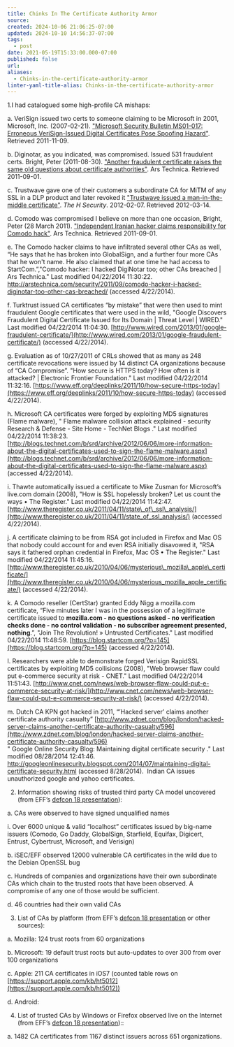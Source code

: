 ```yaml
---
title: Chinks In The Certificate Authority Armor
source: 
created: 2024-10-06 21:06:25-07:00
updated: 2024-10-10 14:56:37-07:00
tags:
  - post
date: 2021-05-19T15:33:00.000-07:00
published: false
url: 
aliases:
  - Chinks-in-the-certificate-authority-armor
linter-yaml-title-alias: Chinks-in-the-certificate-authority-armor
---
```



  
  

1.I had catalogued some high-profile CA mishaps:

a. VeriSign issued two certs to someone claiming to be Microsoft in 2001, Microsoft, Inc. (2007-02-21). ["Microsoft Security Bulletin MS01-017: Erroneous VeriSign-Issued Digital Certificates Pose Spoofing Hazard"](http://support.microsoft.com/kb/293818). Retrieved 2011-11-09.

b. Diginotar, as you indicated, was compromised. Issued 531 fraudulent certs. Bright, Peter (2011-08-30). ["Another fraudulent certificate raises the same old questions about certificate authorities"](http://arstechnica.com/security/news/2011/08/earlier-this-year-an-iranian.ars). Ars Technica. Retrieved 2011-09-01.

c. Trustwave gave one of their customers a subordinate CA for MiTM of any SSL in a DLP product and later revoked it ["Trustwave issued a man-in-the-middle certificate"](http://www.h-online.com/security/news/item/Trustwave-issued-a-man-in-the-middle-certificate-1429982.html). _The H Security_. 2012-02-07. Retrieved 2012-03-14.

d. Comodo was compromised I believe on more than one occasion, Bright, Peter (28 March 2011). ["Independent Iranian hacker claims responsibility for Comodo hack"](http://arstechnica.com/security/news/2011/03/independent-iranian-hacker-claims-responsibility-for-comodo-hack.ars). Ars Technica. Retrieved 2011-09-01.

e. The Comodo hacker claims to have infiltrated several other CAs as well, “He says that he has broken into GlobalSign, and a further four more CAs that he won't name. He also claimed that at one time he had access to StartCom.”,"Comodo hacker: I hacked DigiNotar too; other CAs breached | Ars Technica." Last modified 04/22/2014 11:30:22. http://arstechnica.com/security/2011/09/comodo-hacker-i-hacked-diginotar-too-other-cas-breached/ (accessed 4/22/2014).

f. Turktrust issued CA certificates “by mistake” that were then used to mint fraudulent Google certificates that were used in the wild, "Google Discovers Fraudulent Digital Certificate Issued for Its Domain | Threat Level | WIRED." Last modified 04/22/2014 11:04:30. [http://www.wired.com/2013/01/google-fraudulent-certificate/](http://www.wired.com/2013/01/google-fraudulent-certificate/) (accessed 4/22/2014).

g. Evaluation as of 10/27/2011 of CRLs showed that as many as 248 certificate revocations were issued by 14 distinct CA organizations because of “CA Compromise”. "How secure is HTTPS today? How often is it attacked? | Electronic Frontier Foundation." Last modified 04/22/2014 11:32:16. [https://www.eff.org/deeplinks/2011/10/how-secure-https-today](https://www.eff.org/deeplinks/2011/10/how-secure-https-today) (accessed 4/22/2014).

h. Microsoft CA certificates were forged by exploiting MD5 signatures (Flame malware), " Flame malware collision attack explained - security Research & Defense - Site Home - TechNet Blogs ." Last modified 04/22/2014 11:38:23. [http://blogs.technet.com/b/srd/archive/2012/06/06/more-information-about-the-digital-certificates-used-to-sign-the-flame-malware.aspx](http://blogs.technet.com/b/srd/archive/2012/06/06/more-information-about-the-digital-certificates-used-to-sign-the-flame-malware.aspx) (accessed 4/22/2014).

i. Thawte automatically issued a certificate to Mike Zusman for Microsoft’s live.com domain (2008), "How is SSL hopelessly broken? Let us count the ways • The Register." Last modified 04/22/2014 11:42:47. [http://www.theregister.co.uk/2011/04/11/state\_of\_ssl\_analysis/](http://www.theregister.co.uk/2011/04/11/state_of_ssl_analysis/) (accessed 4/22/2014).

j. A certificate claiming to be from RSA got included in Firefox and Mac OS that nobody could account for and even RSA initially disavowed it, "RSA says it fathered orphan credential in Firefox, Mac OS • The Register." Last modified 04/22/2014 11:45:16. [http://www.theregister.co.uk/2010/04/06/mysterious\_mozilla\_apple\_certificate/](http://www.theregister.co.uk/2010/04/06/mysterious_mozilla_apple_certificate/) (accessed 4/22/2014).

k. A Comodo reseller (CertStar) granted Eddy Nigg a mozilla.com certificate, “Five minutes later I was in the possession of a legitimate certificate issued to **mozilla.com - no questions asked - no verification checks done - no control validation - no subscriber agreement presented, nothing**.”, "Join The Revolution! » Untrusted Certificates." Last modified 04/22/2014 11:48:59. [https://blog.startcom.org/?p=145](https://blog.startcom.org/?p=145) (accessed 4/22/2014).

l. Researchers were able to demonstrate forged Verisign RapidSSL certificates by exploiting MD5 collisions (2008), "Web browser flaw could put e-commerce security at risk - CNET." Last modified 04/22/2014 11:51:43. [http://www.cnet.com/news/web-browser-flaw-could-put-e-commerce-security-at-risk/](http://www.cnet.com/news/web-browser-flaw-could-put-e-commerce-security-at-risk/) (accessed 4/22/2014).

m. Dutch CA KPN got hacked in 2011, “’Hacked server’ claims another certificate authority casualty” [http://www.zdnet.com/blog/london/hacked-server-claims-another-certificate-authority-casualty/596](http://www.zdnet.com/blog/london/hacked-server-claims-another-certificate-authority-casualty/596)  
" Google Online Security Blog: Maintaining digital certificate security ." Last modified 08/28/2014 12:41:46. http://googleonlinesecurity.blogspot.com/2014/07/maintaining-digital-certificate-security.html (accessed 8/28/2014).  Indian CA issues unauthorized google and yahoo certificates.

2. Information showing risks of trusted third party CA model uncovered (from EFF’s [defcon 18 presentation](https://www.eff.org/files/DefconSSLiverse.pdf)):

a. CAs were observed to have signed unqualified names

i. Over 6000 unique & valid “localhost” certificates issued by big-name issuers (Comodo, Go Daddy, GlobalSign, Starfield, Equifax, Digicert, Entrust, Cybertrust, Microsoft, and Verisign)

b. iSEC/EFF observed 12000 vulnerable CA certificates in the wild due to the Debian OpenSSL bug

c. Hundreds of companies and organizations have their own subordinate CAs which chain to the trusted roots that have been observed. A compromise of any one of those would be sufficient.

d. 46 countries had their own valid CAs

3. List of CAs by platform (from EFF’s [defcon 18 presentation](https://www.eff.org/files/DefconSSLiverse.pdf) or other sources):

a. Mozilla: 124 trust roots from 60 organizations

b. Microsoft: 19 default trust roots but auto-updates to over 300 from over 100 organizations

c. Apple: 211 CA certificates in iOS7 (counted table rows on [https://support.apple.com/kb/ht5012](https://support.apple.com/kb/ht5012))

d. Android:

4. List of trusted CAs by Windows or Firefox observed live on the Internet (from EFF’s [defcon 18 presentation](https://www.eff.org/files/DefconSSLiverse.pdf))::

a. 1482 CA certificates from 1167 distinct issuers across 651 organizations.